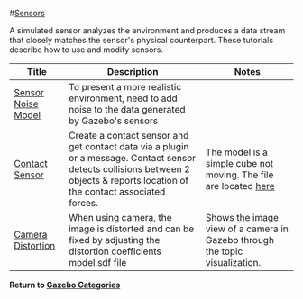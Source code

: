 #[Sensors][1]

A simulated sensor analyzes the environment and produces a data stream that closely matches the sensor's physical counterpart. These tutorials describe how to use and modify sensors.

|Title|Description|Notes|
|----|----|----|
|[Sensor Noise Model][3]| To present a more realistic environment, need to add noise to the data generated by Gazebo's sensors||
|[Contact Sensor][4]|Create a contact sensor and get contact data via a plugin or a message. Contact sensor detects collisions between 2 objects & reports location of the contact associated forces.|The model is a simple cube not moving. The file are located [here][5]|
|[Camera Distortion][6]|When using camera, the image is distorted and can be fixed by adjusting the distortion coefficients model.sdf file|Shows the image view of a camera in Gazebo through the topic visualization.|

**Return to [Gazebo Categories][2]**

[1]: http://gazebosim.org/tutorials?cat=sensors
[2]: ../gazebo_notes.md
[3]: ../gazebo_notes/sensor_noise_model_info.md
[4]: ../gazebo_notes/contact_sensor.md
[5]: ../gazebo_contact_tutorial
[6]: ../gazebo_notes/camera_distortion.md 
